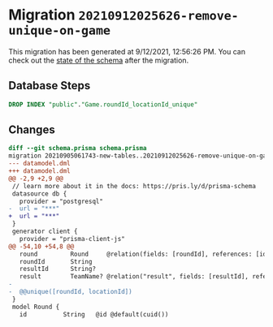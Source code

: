 # Migration `20210912025626-remove-unique-on-game`

This migration has been generated at 9/12/2021, 12:56:26 PM.
You can check out the [state of the schema](./schema.prisma) after the migration.

## Database Steps

```sql
DROP INDEX "public"."Game.roundId_locationId_unique"
```

## Changes

```diff
diff --git schema.prisma schema.prisma
migration 20210905061743-new-tables..20210912025626-remove-unique-on-game
--- datamodel.dml
+++ datamodel.dml
@@ -2,9 +2,9 @@
 // learn more about it in the docs: https://pris.ly/d/prisma-schema
 datasource db {
   provider = "postgresql"
-  url = "***"
+  url = "***"
 }
 generator client {
   provider = "prisma-client-js"
@@ -54,10 +54,8 @@
   round         Round     @relation(fields: [roundId], references: [id])
   roundId       String
   resultId      String?
   result        TeamName? @relation("result", fields: [resultId], references: [id])
-
-  @@unique([roundId, locationId])
 }
 model Round {
   id          String   @id @default(cuid())
```


